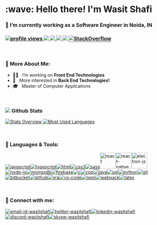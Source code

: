 <h1>:wave: Hello there! I'm Wasit Shafi</h1>
<h3>🔭 I’m currently working as a Software Engineer in Noida, IN<h3>

<p>
  <!-- Profile Views -->
  <a href="https://github.com/wasitshafi/wasitshafi">
    <img src="https://komarev.com/ghpvc/?username=wasitshafi&label=ProfileViews" alt="profile views" />
  </a>
  <!-- Total Commits -->
  <a href="https://github.com/wasitshafi?tab=repositories">
    <img src="https://badges.pufler.dev/commits/all/wasitshafi?label=AllCommits">
  </a>
  <!-- Public Repos -->
   <a href="https://github.com/wasitshafi?tab=repositories">
    <img src="https://badges.pufler.dev/repos/wasitshafi?color=red&logo=github&label=PublicRepos">
  </a>
  <!--  Public Gist -->
  <a href="https://gist.github.com/wasitshafi">
    <img src="https://badges.pufler.dev/gists/wasitshafi?color=blueviolet&label=PublicGists">
  </a>
  <!-- Member on github in years -->
  <a href="https://github.com/wasitshafi?tab=repositories">
    <img src="https://badges.pufler.dev/years/wasitshafi?color=yellow">
  </a>
  <!-- Stackoverflow badge -->
  <!-- Shows sometimes: Invalid Parameters -->
  <!-- <a href="https://stackoverflow.com/users/10249156">
    <img alt="Stack Exchange reputation" src="https://img.shields.io/stackexchange/stackoverflow/r/10249156?color=orange&label=Reputation&logo=stackoverflow">
  </a> -->
  <a href="https://stackoverflow.com/users/10249156/wasitshafi">
    <img alt="StackOverflow" src="https://stackoverflow-badge.vercel.app/?userID=10249156" style="border-bottom:1px solid gray"/>
    </a>
  </p>
<br>

### 📖 More About Me:

- 👨‍💻 &nbsp; I’m working on **Front End Technologies**
- 🧐 &nbsp; More interested in **Back End Technologies!**
- 🎓 &nbsp; Master of Computer Applications
<!-- - 🌐 &nbsp; Checkout my [Resume](https://drive.google.com/file/d/1pbk9lpAsXecNQfnN2LZpDDFkpn9cKC0-/view) or [Portfolio](https://wasitshafi.github.io/) -->
  <br>

### <img src="https://img.icons8.com/office/20/000000/bar-chart.png"/> Github Stats

<a href='https://github.com/wasitshafi/github-stats-transparent'>
  
![Stats Overview](https://raw.githubusercontent.com/wasitshafi/github-stats-transparent/output/generated/overview.svg)
![Most Used Languages](https://raw.githubusercontent.com/wasitshafi/github-stats-transparent/output/generated/languages.svg)

</a>
<br>

### 🧰 Languages & Tools:

<!-- https://icons8.com/icons -->
<p>
<a href="https://en.wikipedia.org/wiki/JavaScript"><img src="https://img.icons8.com/color/50/000000/javascript.png" alt="javascript"/></a><a href="https://www.typescriptlang.org"><img src="https://img.icons8.com/color/50/000000/typescript.png" alt="typescript"/></a><a href="https://en.wikipedia.org/wiki/HTML"><img src="https://img.icons8.com/color/50/000000/html-5.png"alt="html" /></a><a href="https://en.wikipedia.org/wiki/CSS"><img src="https://img.icons8.com/color/50/000000/css3.png" alt="css3" /></a><a href="https://sass-lang.com"><img src="https://img.icons8.com/color/50/000000/sass.png" alt="sass" /></a><a href="https://reactjs.org/"><img src="https://reactjs.org/favicon.ico" alt="react" height="50px" width="50px" /></a><a href="https://reactnative.dev/"><img src="https://reactnative.dev/img/pwa/manifest-icon-512.png" alt="react-native" height="50px" width="50px"/></a><a href="https://www.electronjs.org"><img src="https://www.electronjs.org/images/favicon.b7a59262df48d6563400baf5671da548.ico" alt="electron-js" height="50px" width="50px"/></a><a href="https://nodejs.org/en"><img src="https://img.icons8.com/fluency/50/000000/node-js.png" alt="node-js" /></a><a href="https://www.mongodb.com"><img src="https://img.icons8.com/color/50/000000/mongodb.png" alt="mongodb" /></a><a href="https://firebase.google.com"><img src="https://img.icons8.com/color/50/000000/google-firebase-console.png" alt="firebase" /></a><a href="https://en.wikipedia.org/wiki/C_(programming_language)"><img src="https://img.icons8.com/color/50/000000/c-programming.png" alt="c" /></a><a href="https://en.wikipedia.org/wiki/C%2B%2B"><img src="https://img.icons8.com/color/50/000000/c-plus-plus-logo.png" alt="cpp" /></a><a href="https://docs.oracle.com/javase/8"><img src="https://img.icons8.com/color/50/000000/java-coffee-cup-logo.png" alt="java" /></a><a href="https://en.wikipedia.org/wiki/SQL"><img src="https://img.icons8.com/external-wanicon-lineal-color-wanicon/50/000000/external-sql-server-big-data-wanicon-lineal-color-wanicon.png" alt="sql" /></a><a href="https://www.python.org"><img src="https://img.icons8.com/color/50/000000/python.png" alt="python" /></a><a href="https://git-scm.com"><img src="https://img.icons8.com/color/50/000000/git.png" alt="git" /></a><a href="https://bitbucket.org"><img src="https://wac-cdn.atlassian.com/assets/img/favicons/bitbucket/favicon-32x32.png" alt="bitbucket" /></a><a href="https://github.com"><img src="https://img.icons8.com/ios-glyphs/50/000000/github.png" alt="github" /></a><a href="https://www.atlassian.com/software/jira"><img src="https://img.icons8.com/color/50/000000/jira.png" alt="jira" /></a><a href="https://code.visualstudio.com"><img src="https://img.icons8.com/color/50/000000/visual-studio-code-2019.png" alt="vs-code" /></a><a href="https://www.npmjs.com"><img src="https://img.icons8.com/color/50/000000/npm.png" alt="npm" /></a><a href="https://webpack.js.org"><img src="https://img.icons8.com/color/50/000000/webpack.png"  alt="webpack" /></a><a href="https://www.latex-project.org"><img src="https://img.icons8.com/color/50/000000/latex.png" alt="latex" /></a>
</p>
<br />

### 🔗 Connect with me:

<a href="mailto:wasitshafi700@gmail.com"><img src="https://img.icons8.com/fluency/50/000000/mail.png" alt="email-id-wasitshafi"/></a><a href="https://twitter.com/wasitshafi"><img src="https://img.icons8.com/color/50/000000/twitter.png" alt="twitter-wasitshafi"/></a><a href="https://www.linkedin.com/in/wasitshafi/"><img src="https://img.icons8.com/fluency/50/000000/linkedin.png" alt="linkedin-wasitshafi"/></a><a href="https://discordapp.com/users/WasitShaf/"><img src="https://img.icons8.com/color/48/000000/discord--v2.png" alt="discord-wasitshafi"/></a><a href="https://join.skype.com/invite/VhQza341zfg7"><img src="https://img.icons8.com/color/48/000000/skype.png" alt="skype-wasitshafi"/></a><!--<a href="https://www.instagram.com/wasitshafi/"><img src="https://img.icons8.com/fluency/50/000000/instagram-new.png" alt="instagram-wasitshafi"/></a><a href="https://github.com/wasitshafi"><img src="https://img.icons8.com/color/50/000000/facebook-new.png" alt="wasitshafi-facebook"/></a>-->
<br />
